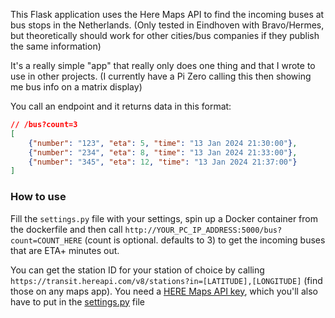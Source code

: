 This Flask application uses the Here Maps API to find the incoming buses at bus stops in the Netherlands. (Only tested in Eindhoven with Bravo/Hermes, but theoretically should work for other cities/bus companies if they publish the same information)

It's a really simple "app" that really only does one thing and that I wrote to use in other projects. (I currently have a Pi Zero calling this then showing me bus info on a matrix display)

You call an endpoint and it returns data in this format:

```json
// /bus?count=3
[
    {"number": "123", "eta": 5, "time": "13 Jan 2024 21:30:00"}, 
    {"number": "234", "eta": 8, "time": "13 Jan 2024 21:33:00"}, 
    {"number": "345", "eta": 12, "time": "13 Jan 2024 21:37:00"}
]
```

### How to use

Fill the `settings.py` file with your settings, spin up a Docker container from the dockerfile and then call `http://YOUR_PC_IP_ADDRESS:5000/bus?count=COUNT_HERE` (count is optional. defaults to 3) to get the incoming buses that are ETA+ minutes out.

You can get the station ID for your station of choice by calling `https://transit.hereapi.com/v8/stations?in=[LATITUDE],[LONGITUDE]` (find those on any maps app). You need a [HERE Maps API key](https://www.here.com/docs/), which you'll also have to put in the [settings.py](settings.py) file